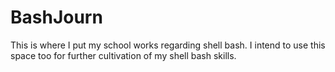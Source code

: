 # BashJourn

This is where I put my school works regarding shell bash. I intend to use this space too for further cultivation of my shell bash skills.
